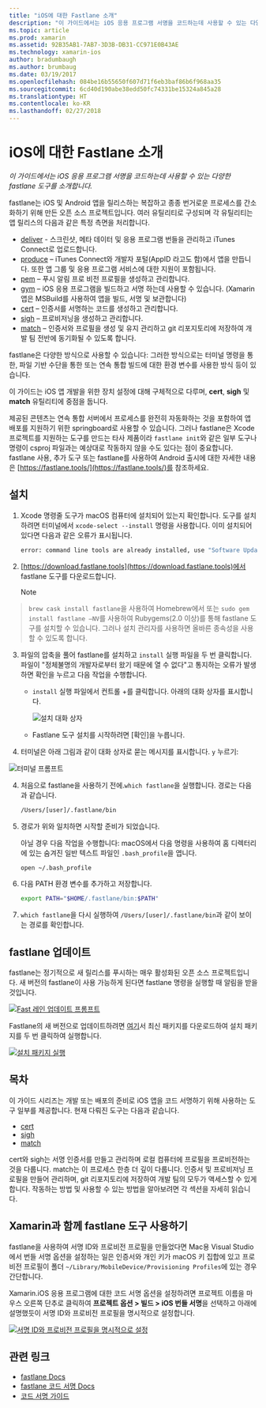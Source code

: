 ```yaml
---
title: "iOS에 대한 Fastlane 소개"
description: "이 가이드에서는 iOS 응용 프로그램 서명을 코드하는데 사용할 수 있는 다양한 fastlane 도구를 소개합니다."
ms.topic: article
ms.prod: xamarin
ms.assetid: 92B35AB1-7AB7-3D3B-DB31-CC971E0B43AE
ms.technology: xamarin-ios
author: bradumbaugh
ms.author: brumbaug
ms.date: 03/19/2017
ms.openlocfilehash: 084be16b55650f607d71f6eb3baf86b6f968aa35
ms.sourcegitcommit: 6cd40d190abe38edd50fc74331be15324a845a28
ms.translationtype: HT
ms.contentlocale: ko-KR
ms.lasthandoff: 02/27/2018
---
```

# <a name="introduction-to-fastlane-for-ios"></a>iOS에 대한 Fastlane 소개

_이 가이드에서는 iOS 응용 프로그램 서명을 코드하는데 사용할 수 있는 다양한 fastlane 도구를 소개합니다._

fastlane는 iOS 및 Android 앱을 릴리스하는 복잡하고 종종 번거로운 프로세스를 간소화하기 위해 만든 오픈 소스 프로젝트입니다. 여러 유틸리티로 구성되며 각 유틸리티는 앱 릴리스의 다음과 같은 특정 측면을 처리합니다.

- [deliver](https://github.com/fastlane/fastlane/tree/master/deliver#readme) - 스크린샷, 메타 데이터 및 응용 프로그램 번들을 관리하고 iTunes Connect로 업로드합니다.
- [produce](https://github.com/fastlane/fastlane/tree/master/produce#readme) – iTunes Connect와 개발자 포털(AppID 라고도 함)에서 앱을 만듭니다. 또한 앱 그룹 및 응용 프로그램 서비스에 대한 지원이 포함됩니다.
- [pem](https://github.com/fastlane/fastlane/tree/master/pem#readme) – 푸시 알림 프로 비전 프로필을 생성하고 관리합니다.
- [gym](https://github.com/fastlane/fastlane/tree/master/gym#readme) – iOS 응용 프로그램을 빌드하고 서명 하는데 사용할 수 있습니다. (Xamarin 앱은 MSBuild를 사용하여 앱을 빌드, 서명 및 보관합니다)
- [cert](https://github.com/fastlane/fastlane/tree/master/cert#readme) – 인증서를 서명하는 코드를 생성하고 관리합니다. 
- [sigh](https://github.com/fastlane/fastlane/tree/master/sigh#readme) – 프로비저닝을 생성하고 관리합니다.
- [match](https://github.com/fastlane/fastlane/tree/master/match#readme) – 인증서와 프로필을 생성 및 유지 관리하고 git 리포지토리에 저장하여 개발 팀 전반에 동기화될 수 있도록 합니다.

fastlane은 다양한 방식으로 사용할 수 있습니다: 그러한 방식으로는 터미널 명령을 통한, 파일 기반 수단을 통한 또는 연속 통합 빌드에 대한 환경 변수를 사용한 방식 등이 있습니다. 

이 가이드는 iOS 앱 개발을 위한 장치 설정에 대해 구체적으로 다루며, **cert**, **sigh** 및 **match** 유틸리티에 중점을 둡니다. 

제공된 콘텐츠는 연속 통합 서버에서 프로세스를 완전히 자동화하는 것을 포함하여 앱 배포를 지원하기 위한 springboard로 사용할 수 있습니다. 그러나 fastlane은 Xcode 프로젝트를 지원하는 도구를 만드는 타사 제품이라 `fastlane init`와 같은 일부 도구나 명령이 csproj 파일과는 예상대로 작동하지 않을 수도 있다는 점이 중요합니다. fastlane 사용, 추가 도구 또는 fastlane를 사용하여 Android 출시에 대한 자세한 내용은 [https://fastlane.tools/](https://fastlane.tools/)를 참조하세요.

<a name="Installation" />

## <a name="installation"></a>설치

1. Xcode 명령줄 도구가 macOS 컴퓨터에 설치되어 있는지 확인합니다. 도구를 설치하려면 터미널에서 `xcode-select --install` 명령을 사용합니다. 이미 설치되어 있다면 다음과 같은 오류가 표시됩니다.

    ```bash
    error: command line tools are already installed, use "Software Update" to install updates
    ```

2. [https://download.fastlane.tools](https://download.fastlane.tools)에서 fastlane 도구를 다운로드합니다. 

    > [!NOTE]
> `brew cask install fastlane`을 사용하여 Homebrew에서 또는 `sudo gem install fastlane –NV`를 사용하여 Rubygems(2.0 이상)를 통해 fastlane 도구를 설치할 수 있습니다. 그러나 설치 관리자를 사용하면 올바른 종속성을 사용할 수 있도록 합니다. 

3. 파일의 압축을 풀어 fastlane를 설치하고 `install` 실행 파일을 두 번 클릭합니다. 파일이 "정체불명의 개발자로부터 왔기 때문에 열 수 없다"고 통지하는 오류가 발생하면 확인을 누르고 다음 작업을 수행합니다.
    - `install` 실행 파일에서 컨트롤 +를 클릭합니다. 아래의 대화 상자를 표시합니다.

      ![](images/fastlane-image12.png "설치 대화 상자")
    
    - Fastlane 도구 설치를 시작하려면 [확인]을 누릅니다.

4. 터미널은 아래 그림과 같이 대화 상자로 묻는 메시지를 표시합니다. `y` 누르기:

  ![](images/fastlane-image13.png "터미널 프롬프트")
 
4. 처음으로 fastlane을 사용하기 전에.`which fastlane`을 실행합니다. 경로는 다음과 같습니다. 

    ```bash
    /Users/[user]/.fastlane/bin
    ```

5. 경로가 위와 일치하면 시작할 준비가 되었습니다.

     아닐 경우 다음 작업을 수행합니다: macOS에서 다음 명령을 사용하여 홈 디렉터리에 있는 숨겨진 일반 텍스트 파일인 `.bash_profile`을 엽니다.

    ```bash
    open ~/.bash_profile
    ```

6. 다음 PATH 환경 변수를 추가하고 저장합니다. 

    ```bash
    export PATH="$HOME/.fastlane/bin:$PATH"
    ```

7.  `which fastlane`을 다시 실행하여 `/Users/[user]/.fastlane/bin`과 같이 보이는 경로를 확인합니다.


## <a name="updating-fastlane"></a>fastlane 업데이트

fastlane는 정기적으로 새 릴리스를 푸시하는 매우 활성화된 오픈 소스 프로젝트입니다. 새 버전의 fastlane이 사용 가능하게 된다면 fastlane 명령을 실행할 때 알림을 받을 것입니다.

[![](images/fastlane-image0.png "Fast 레인 업데이트 프롬프트")](images/fastlane-image0.png)


Fastlane의 새 버전으로 업데이트하려면 [여기](https://download.fastlane.tools)서 최신 패키지를 다운로드하여 설치 패키지를 두 번 클릭하여 실행합니다.

[ ![](images/fastlane-image0a.png "설치 패키지 실행")](images/fastlane-image0a.png)


## <a name="contents"></a>목차

이 가이드 시리즈는 개발 또는 배포의 준비로 iOS 앱을 코드 서명하기 위해 사용하는 도구 일부를 제공합니다. 현재 다뤄진 도구는 다음과 같습니다.

- [cert](~/ios/deploy-test/provisioning/fastlane/cert.md)
- [sigh](~/ios/deploy-test/provisioning/fastlane/sigh.md)
- [match](~/ios/deploy-test/provisioning/fastlane/match.md)

cert와 sigh는 서명 인증서를 만들고 관리하며 로컬 컴퓨터에 프로필을 프로비전하는 것을 다룹니다. match는 이 프로세스 한층 더 깊이 다룹니다. 인증서 및 프로비저닝 프로필을 만들어 관리하며, git 리포지토리에 저장하여 개발 팀의 모두가 액세스할 수 있게 합니다. 작동하는 방법 및 사용할 수 있는 방법을 알아보려면 각 섹션을 자세히 읽습니다.

## <a name="using-fastlane-tools-with-xamarin"></a>Xamarin과 함께 fastlane 도구 사용하기

fastlane을 사용하여 서명 ID와 프로비전 프로필을 만들었다면 Mac용 Visual Studio에서 번들 서명 옵션을 설정하는 일은 인증서와 개인 키가 macOS 키 집합에 있고 프로비전 프로필이 폴더 `~/Library/MobileDevice/Provisioning Profiles`에 있는 경우 간단합니다.

Xamarin.iOS 응용 프로그램에 대한 코드 서명 옵션을 설정하려면 프로젝트 이름을 마우스 오른쪽 단추로 클릭하여 **프로젝트 옵션 > 빌드 > iOS 번들 서명**을 선택하고 아래에 설명했듯이 서명 ID와 프로비전 프로필을 명시적으로 설정합니다.

[ ![](images/fastlane-image11.png "서명 ID와 프로비전 프로필을 명시적으로 설정")](images/fastlane-image11.png)

## <a name="related-links"></a>관련 링크

- [fastlane Docs](https://fastlane.tools/)
- [fastlane 코드 서명 Docs](https://docs.fastlane.tools/codesigning/getting-started/)
- [코드 서명 가이드](https://codesigning.guide/)
